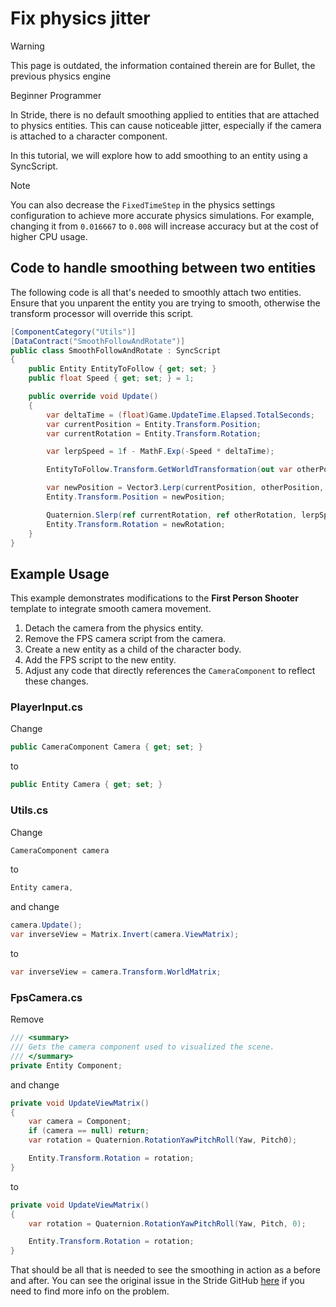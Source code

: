 # Fix physics jitter

> [!WARNING]
> This page is outdated, the information contained therein are for Bullet, the previous physics engine

<span class="badge text-bg-primary">Beginner</span>
<span class="badge text-bg-success">Programmer</span>

In Stride, there is no default smoothing applied to entities that are attached to physics entities. This can cause noticeable jitter, especially if the camera is attached to a character component.

In this tutorial, we will explore how to add smoothing to an entity using a SyncScript.

> [!Note]
> You can also decrease the `FixedTimeStep` in the physics settings configuration to achieve more accurate physics simulations. For example, changing it from `0.016667` to `0.008` will increase accuracy but at the cost of higher CPU usage.

## Code to handle smoothing between two entities
The following code is all that's needed to smoothly attach two entities. Ensure that you unparent the entity you are trying to smooth, otherwise the transform processor will override this script.

```cs
[ComponentCategory("Utils")]
[DataContract("SmoothFollowAndRotate")]
public class SmoothFollowAndRotate : SyncScript
{
    public Entity EntityToFollow { get; set; }
    public float Speed { get; set; } = 1;

    public override void Update()
    {
        var deltaTime = (float)Game.UpdateTime.Elapsed.TotalSeconds;
        var currentPosition = Entity.Transform.Position;
        var currentRotation = Entity.Transform.Rotation;

        var lerpSpeed = 1f - MathF.Exp(-Speed * deltaTime);

        EntityToFollow.Transform.GetWorldTransformation(out var otherPosition, out var otherRotation, out var _);

        var newPosition = Vector3.Lerp(currentPosition, otherPosition, lerpSpeed);
        Entity.Transform.Position = newPosition;

        Quaternion.Slerp(ref currentRotation, ref otherRotation, lerpSpeed, out var newRotation);
        Entity.Transform.Rotation = newRotation;
    }
}
```

## Example Usage

This example demonstrates modifications to the **First Person Shooter** template to integrate smooth camera movement.

1. Detach the camera from the physics entity.
2. Remove the FPS camera script from the camera.
3. Create a new entity as a child of the character body.
4. Add the FPS script to the new entity.
5. Adjust any code that directly references the `CameraComponent` to reflect these changes.

### PlayerInput.cs

Change

```cs
public CameraComponent Camera { get; set; }
```
to

```cs
public Entity Camera { get; set; }
```

### Utils.cs

Change

```cs
CameraComponent camera
```
to

```cs
Entity camera,
```

and change

```cs
camera.Update();
var inverseView = Matrix.Invert(camera.ViewMatrix);
```

to

```cs
var inverseView = camera.Transform.WorldMatrix;
```

### FpsCamera.cs

Remove

```cs
/// <summary>
/// Gets the camera component used to visualized the scene.
/// </summary>
private Entity Component;
```
and change

```cs
private void UpdateViewMatrix()
{
    var camera = Component;
    if (camera == null) return;
    var rotation = Quaternion.RotationYawPitchRoll(Yaw, Pitch0);

    Entity.Transform.Rotation = rotation;
}
```
to

```cs
private void UpdateViewMatrix()
{
    var rotation = Quaternion.RotationYawPitchRoll(Yaw, Pitch, 0);

    Entity.Transform.Rotation = rotation;
}
```

That should be all that is needed to see the smoothing in action as a before and after. You can see the original issue in the Stride GitHub [here](https://github.com/stride3d/stride/issues/2216) if you need to find more info on the problem.
